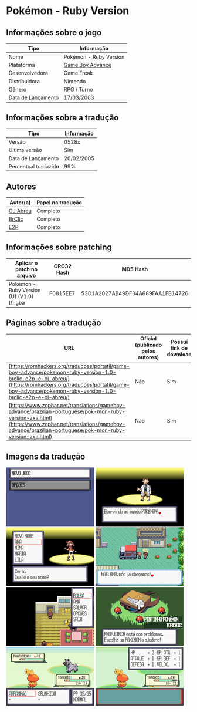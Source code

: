 # Pokémon - Ruby Version

## Informações sobre o jogo

| Tipo | Informação |
| ----------- | ----------- |
| Nome | Pokémon \- Ruby Version |
| Plataforma | [Game Boy Advance](../) |
| Desenvolvedora | Game Freak |
| Distribuidora | Nintendo |
| Gênero | RPG / Turno |
| Data de Lançamento | 17/03/2003 |

## Informações sobre a tradução

| Tipo | Informação |
| ----------- | ----------- |
| Versão | 0528x |
| Última versão | Sim |
| Data de Lançamento | 20/02/2005 |
| Percentual traduzido | 99% |

## Autores

| Autor(a) | Papel na tradução |
| ----------- | ----------- |
| [OJ Abreu](../../../autores/oj-abreu/) | Completo |
| [BrClic](../../../autores/brclic/) | Completo |
| [E2P](../../../autores/e2p/) | Completo |

## Informações sobre patching

| Aplicar o patch no arquivo | CRC32 Hash | MD5 Hash |
| ----------- | ----------- | ----------- |
| Pokemon \- Ruby Version \(U\) \(V1\.0\) \[\!\]\.gba | F0815EE7 | 53D1A2027AB49DF34A689FAA1FB14726 |

## Páginas sobre a tradução

| URL | Oficial (publicado pelos autores) | Possuí link de download |
| ----------- | ----------- | ----------- |
| [https://romhackers.org/traducoes/portatil/game-boy-advance/pokemon-ruby-version-1.0-brclic-e2p-e-oj-abreu/](https://romhackers.org/traducoes/portatil/game-boy-advance/pokemon-ruby-version-1.0-brclic-e2p-e-oj-abreu/) | Não | Sim |
| [https://www.zophar.net/translations/gameboy-advance/brazilian-portuguese/pok-mon-ruby-version-zxa.html](https://www.zophar.net/translations/gameboy-advance/brazilian-portuguese/pok-mon-ruby-version-zxa.html) | Não | Sim |

## Imagens da tradução

![Imagem de exemplo da tradução 1](1.png)
![Imagem de exemplo da tradução 2](2.png)
![Imagem de exemplo da tradução 3](3.png)
![Imagem de exemplo da tradução 4](4.png)
![Imagem de exemplo da tradução 5](5.png)
![Imagem de exemplo da tradução 6](6.png)
![Imagem de exemplo da tradução 7](7.png)
![Imagem de exemplo da tradução 8](8.png)